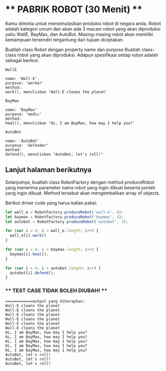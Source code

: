 # ** PABRIK ROBOT (30 Menit) **

Kamu diminta untuk mensimulasikan produksi robot di negara anda. Robot adalah kategori umum dan akan ada 3 macam robot yang akan diproduksi yaitu WallE, BayMax, dan AutoBot. Masing-masing robot akan memiliki kemampuan tersendiri tergantung dari tujuan diciptakan.

Buatlah class Robot dengan property name dan purpose
Buatlah class-class robot yang akan diproduksi.
Adapun spesifikasi setiap robot adalah sebagai berikut:

```text
WallE

name: 'Wall-E',
purpose: 'worker'
method:
work(), menuliskan 'Wall-E cleans the planet'

BayMax

name: 'BayMax'
purpose: 'medic'
method:
heal(), menuliskan 'Hi, I am BayMax, how may I help you?'

AutoBot

name: 'AutoBot'
purpose: 'defender'
method:
defend(), menuliskan "AutoBot, let's roll!"
```

## Lanjut halaman berikutnya

Selanjutnya, buatlah class RobotFactory dengan method produceRobot yang menerima parameter nama robot yang ingin dibuat beserta jumlah yang ingin dibuat. Method tersebut akan mengembalikan array of objects.

Berikut driver code yang harus kalian pakai:

```javascript
let wall_e = RobotFactory.produceRobot('wall-e', 6);
let baymax = RobotFactory.produceRobot('baymax', 5);
let autobot = RobotFactory.produceRobot('autobot', 3);

for (var i = 0; i < wall_e.length; i++) {
  wall_e[i].work()
}

for (var i = 0; i < baymax.length; i++) {
  baymax[i].heal();
}

for (var i = 0; i < autobot.length; i++) {
  autobot[i].defend();
}
```
### ** TEST CASE TIDAK BOLEH DIUBAH! **
```
============output yang diharapkan:
Wall-E cleans the planet
Wall-E cleans the planet
Wall-E cleans the planet
Wall-E cleans the planet
Wall-E cleans the planet
Wall-E cleans the planet
Hi, I am BayMax, how may I help you?
Hi, I am BayMax, how may I help you?
Hi, I am BayMax, how may I help you?
Hi, I am BayMax, how may I help you?
Hi, I am BayMax, how may I help you?
AutoBot, let's roll!
AutoBot, let's roll!
AutoBot, let's roll!
```
